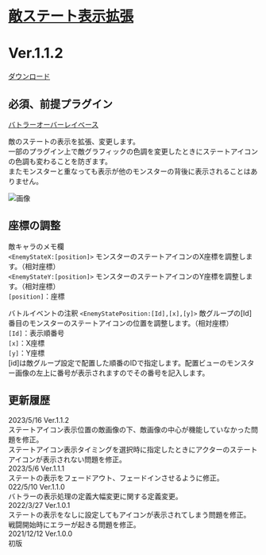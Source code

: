 # [敵ステート表示拡張](https://raw.githubusercontent.com/nuun888/MZ/master/NUUN_EnemyStateIconEX.js)
# Ver.1.1.2
 [ダウンロード](https://raw.githubusercontent.com/nuun888/MZ/master/NUUN_EnemyStateIconEX.js)  
 
 ## 必須、前提プラグイン
[バトラーオーバーレイベース](https://github.com/nuun888/MZ/blob/master/README/BattlerOverlayBase.md)  


敵のステートの表示を拡張、変更します。  
一部のプラグイン上で敵グラフィックの色調を変更したときにステートアイコンの色調も変わることを防ぎます。  
またモンスターと重なっても表示が他のモンスターの背後に表示されることはありません。  

![画像](img/NUUN_EnemyStateIconEX1.png)  

## 座標の調整
敵キャラのメモ欄  
`<EnemyStateX:[position]>` モンスターのステートアイコンのX座標を調整します。（相対座標）  
`<EnemyStateY:[position]>` モンスターのステートアイコンのY座標を調整します。（相対座標）  
`[position]`：座標  

バトルイベントの注釈
`<EnemyStatePosition:[Id],[x],[y]>` 敵グループの[Id]番目のモンスターのステートアイコンの位置を調整します。（相対座標）  
`[Id]`：表示順番号  
`[x]`：X座標  
`[y]`：Y座標  
[id]は敵グループ設定で配置した順番のIDで指定します。配置ビューのモンスター画像の左上に番号が表示されますのでその番号を記入します。  

## 更新履歴
2023/5/16 Ver.1.1.2  
ステートアイコン表示位置の敵画像の下、敵画像の中心が機能していなかった問題を修正。  
ステートアイコン表示タイミングを選択時に指定したときにアクターのステートアイコンが表示されない問題を修正。  
2023/5/6 Ver.1.1.1  
ステートの表示をフェードアウト、フェードインさせるように修正。  
022/5/10 Ver.1.1.0  
バトラーの表示処理の定義大幅変更に関する定義変更。  
2022/3/27 Ver.1.0.1  
ステートの表示をなしに設定してもアイコンが表示されてしまう問題を修正。  
戦闘開始時にエラーが起きる問題を修正。  
2021/12/12 Ver.1.0.0  
初版
